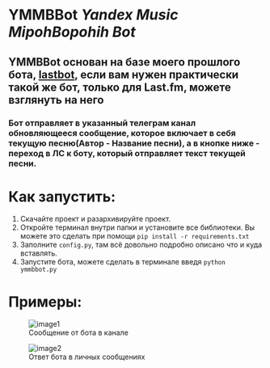 # YMMBBot *Yandex Music MipohBopohih Bot*

## YMMBBot основан на базе моего прошлого бота, [lastbot](https://codeberg.org/MIPOHBOPOHIH/Lastbot), если вам нужен практически такой же бот, только для Last.fm, можете взглянуть на него

###  Бот отправляет в указанный телеграм канал обновляющееся сообщение, которое включает в себя текущую песню(Автор - Название песни), а в кнопке ниже - переход в ЛС к боту, который отправляет текст текущей песни.

# Как запустить:
1. Скачайте проект и разархивируйте проект.
2. Откройте терминал внутри папки и установите все библиотеки. Вы можете это сделать при помощи
`pip install -r requirements.txt`
3. Заполните `config.py`, там всё довольно подробно описано что и куда вставлять.
4. Запустите бота, можете сделать в терминале введя `python ymmbbot.py`

# Примеры:
<figure>
    <img src="https://r2.e-z.host/93d59d5b-a329-4adb-aa14-a8a14eac4daf/5b9y8ejj.png"
         alt="image1">
    <figcaption>Сообщение от бота в канале</figcaption>
</figure>
<figure>
    <img src="https://r2.e-z.host/93d59d5b-a329-4adb-aa14-a8a14eac4daf/5xiojrlv.png"
         alt="image2">
    <figcaption>Ответ бота в личных сообщениях</figcaption>
</figure>
